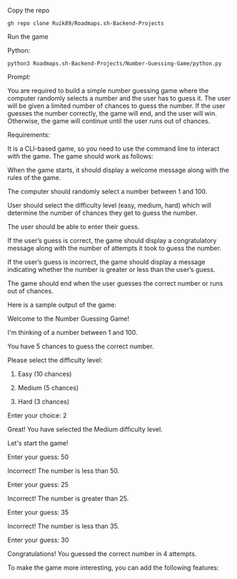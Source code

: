 Copy the repo

```
gh repo clone Ruik89/Roadmaps.sh-Backend-Projects
```

Run the game

Python:

```
python3 Roadmaps.sh-Backend-Projects/Number-Guessing-Game/python.py
```

Prompt:

You are required to build a simple number guessing game where the computer randomly selects a number and the user has to guess it. The user will be given a limited number of chances to guess the number. If the user guesses the number correctly, the game will end, and the user will win. Otherwise, the game will continue until the user runs out of chances.

Requirements:

It is a CLI-based game, so you need to use the command line to interact with the game. The game should work as follows:

When the game starts, it should display a welcome message along with the rules of the game.

The computer should randomly select a number between 1 and 100.

User should select the difficulty level (easy, medium, hard) which will determine the number of chances they get to guess the number.

The user should be able to enter their guess.

If the user’s guess is correct, the game should display a congratulatory message along with the number of attempts it took to guess the number.

If the user’s guess is incorrect, the game should display a message indicating whether the number is greater or less than the user’s guess.

The game should end when the user guesses the correct number or runs out of chances.

Here is a sample output of the game:

Welcome to the Number Guessing Game!

I'm thinking of a number between 1 and 100.

You have 5 chances to guess the correct number.

Please select the difficulty level:

1. Easy (10 chances)

2. Medium (5 chances)

3. Hard (3 chances)

Enter your choice: 2

Great! You have selected the Medium difficulty level.

Let's start the game!

Enter your guess: 50

Incorrect! The number is less than 50.

Enter your guess: 25

Incorrect! The number is greater than 25.

Enter your guess: 35

Incorrect! The number is less than 35.

Enter your guess: 30

Congratulations! You guessed the correct number in 4 attempts.

To make the game more interesting, you can add the following features:
